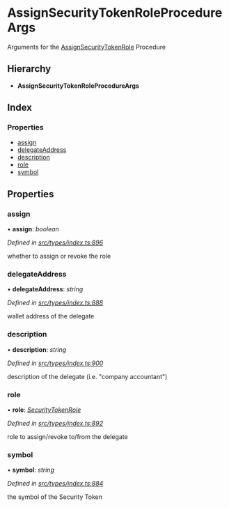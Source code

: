 # AssignSecurityTokenRoleProcedureArgs

Arguments for the [AssignSecurityTokenRole](../enums/_types_index_.proceduretype.md#assignsecuritytokenrole) Procedure

## Hierarchy

* **AssignSecurityTokenRoleProcedureArgs**

## Index

### Properties

* [assign](../interfaces/_types_index_.assignsecuritytokenroleprocedureargs.md#assign)
* [delegateAddress](../interfaces/_types_index_.assignsecuritytokenroleprocedureargs.md#delegateaddress)
* [description](../interfaces/_types_index_.assignsecuritytokenroleprocedureargs.md#description)
* [role](../interfaces/_types_index_.assignsecuritytokenroleprocedureargs.md#role)
* [symbol](../interfaces/_types_index_.assignsecuritytokenroleprocedureargs.md#symbol)

## Properties

### assign

• **assign**: _boolean_

_Defined in_ [_src/types/index.ts:896_](https://github.com/PolymathNetwork/polymath-sdk/blob/e8bbc1e/src/types/index.ts#L896)

whether to assign or revoke the role

### delegateAddress

• **delegateAddress**: _string_

_Defined in_ [_src/types/index.ts:888_](https://github.com/PolymathNetwork/polymath-sdk/blob/e8bbc1e/src/types/index.ts#L888)

wallet address of the delegate

### description

• **description**: _string_

_Defined in_ [_src/types/index.ts:900_](https://github.com/PolymathNetwork/polymath-sdk/blob/e8bbc1e/src/types/index.ts#L900)

description of the delegate \(i.e. "company accountant"\)

### role

• **role**: [_SecurityTokenRole_](../enums/_types_index_.securitytokenrole.md)

_Defined in_ [_src/types/index.ts:892_](https://github.com/PolymathNetwork/polymath-sdk/blob/e8bbc1e/src/types/index.ts#L892)

role to assign/revoke to/from the delegate

### symbol

• **symbol**: _string_

_Defined in_ [_src/types/index.ts:884_](https://github.com/PolymathNetwork/polymath-sdk/blob/e8bbc1e/src/types/index.ts#L884)

the symbol of the Security Token

